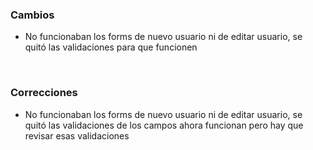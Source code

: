 <h3>Cambios</h3>
<ul>
    <li>No funcionaban los forms de nuevo usuario ni de editar usuario, se quitó las validaciones para que funcionen</li>
</ul>
</br>
<h3>Correcciones</h3>
<ul>
    <li>No funcionaban los forms de nuevo usuario ni de editar usuario, se quitó las validaciones de los campos ahora funcionan pero hay que revisar esas validaciones</li>
</ul>